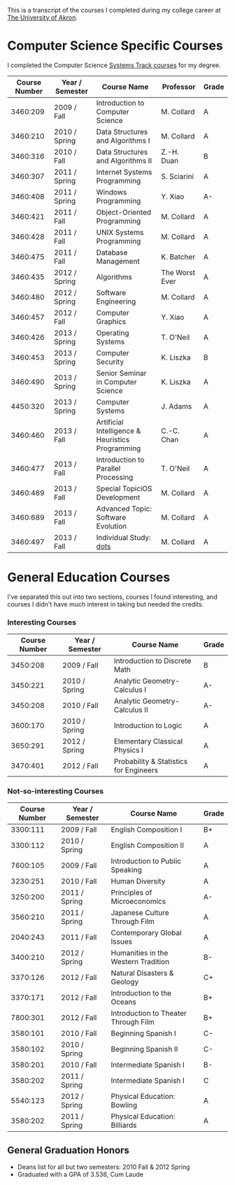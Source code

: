 This is a transcript of the courses I completed during my college career at
[The University of Akron](http://www.uakron.edu/).

# Computer Science Specific Courses

I completed the Computer Science [Systems Track
courses](http://www.uakron.edu/computer-science/academics/undergraduate-programs/bscs-system.dot)
for my degree.

| Course Number | Year / Semester | Course Name                                      | Professor       | Grade |
|---------------|-----------------|--------------------------------------------------|-----------------|-------|
| 3460:209      | 2009 / Fall     | Introduction to Computer Science                 | M. Collard      | A     |
| 3460:210      | 2010 / Spring   | Data Structures and Algorithms I                 | M. Collard      | A     |
| 3460:316      | 2010 / Fall     | Data Structures and Algorithms II                | Z.-H. Duan      | B     |
| 3460:307      | 2011 / Spring   | Internet Systems Programming                     | S. Sciarini     | A     |
| 3460:408      | 2011 / Spring   | Windows Programming                              | Y. Xiao         | A-    |
| 3460:421      | 2011 / Fall     | Object-Oriented Programming                      | M. Collard      | A     |
| 3460:428      | 2011 / Fall     | UNIX Systems Programming                         | M. Collard      | A     |
| 3460:475      | 2011 / Fall     | Database Management                              | K. Batcher      | A     |
| 3460:435      | 2012 / Spring   | Algorithms                                       | The Worst Ever  | A     |
| 3460:480      | 2012 / Spring   | Software Engineering                             | M. Collard      | A     |
| 3460:457      | 2012 / Fall     | Computer Graphics                                | Y. Xiao         | A     |
| 3460:426      | 2013 / Spring   | Operating Systems                                | T. O'Neil       | A     |
| 3460:453      | 2013 / Spring   | Computer Security                                | K. Liszka       | B     |
| 3460:490      | 2013 / Spring   | Senior Seminar in Computer Science               | K. Liszka       | A     |
| 4450:320      | 2013 / Spring   | Computer Systems                                 | J. Adams        | A     |
| 3460:460      | 2013 / Fall     | Artificial Intelligence & Heuristics Programming | C.-C. Chan      | A     |
| 3460:477      | 2013 / Fall     | Introduction to Parallel Processing              | T. O'Neil       | A     |
| 3460:489      | 2013 / Fall     | Special TopiciOS Development                     | M. Collard      | A     |
| 3460:689      | 2013 / Fall     | Advanced Topic: Software Evolution               | M. Collard      | A     |
| 3460:497      | 2013 / Fall     | Individual Study: [dots](http://git.io/Q0szaQ)   | M. Collard      | A     |

# General Education Courses

I've separated this out into two sections, courses I found interesting, and
courses I didn't have much interest in taking but needed the credits.

### Interesting Courses

| Course Number | Year / Semester | Course Name                                      | Grade |
|---------------|-----------------|--------------------------------------------------|-------|
| 3450:208      | 2009 / Fall     | Introduction to Discrete Math                    | B     |
| 3450:221      | 2010 / Spring   | Analytic Geometry-Calculus I                     | A-    |
| 3450:208      | 2010 / Fall     | Analytic Geometry-Calculus II                    | A-    |
| 3600:170      | 2010 / Spring   | Introduction to Logic                            | A     |
| 3650:291      | 2012 / Spring   | Elementary Classical Physics I                   | A     |
| 3470:401      | 2012 / Fall     | Probability & Statistics for Engineers           | A     |

### Not-so-interesting Courses

| Course Number | Year / Semester | Course Name                                      | Grade |
|---------------|-----------------|--------------------------------------------------|-------|
| 3300:111      | 2009 / Fall     | English Composition I                            | B+    |
| 3300:112      | 2010 / Spring   | English Composition II                           | A     |
| 7600:105      | 2009 / Fall     | Introduction to Public Speaking                  | A     |
| 3230:251      | 2010 / Fall     | Human Diversity                                  | A     |
| 3250:200      | 2011 / Spring   | Principles of Microeconomics                     | A-    |
| 3560:210      | 2011 / Spring   | Japanese Culture Through Film                    | A     |
| 2040:243      | 2011 / Fall     | Contemporary Global Issues                       | A     |
| 3400:210      | 2012 / Spring   | Humanities in the Western Tradition              | B-    |
| 3370:126      | 2012 / Fall     | Natural Disasters & Geology                      | C+    |
| 3370:171      | 2012 / Fall     | Introduction to the Oceans                       | B+    |
| 7800:301      | 2012 / Fall     | Introduction to Theater Through Film             | B+    |
| 3580:101      | 2010 / Fall     | Beginning Spanish I                              | C-    |
| 3580:102      | 2010 / Spring   | Beginning Spanish II                             | C-    |
| 3580:201      | 2010 / Fall     | Intermediate Spanish I                           | B-    |
| 3580:202      | 2011 / Spring   | Intermediate Spanish I                           | C     |
| 5540:123      | 2012 / Spring   | Physical Education: Bowling                      | A     |
| 3580:202      | 2011 / Spring   | Physical Education: Billiards                    | A     |

## General Graduation Honors

 * Deans list for all but two semesters: 2010 Fall & 2012 Spring
 * Graduated with a GPA of 3.536, Cum Laude
